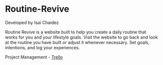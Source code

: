 # Routine-Revive

Developed by Isai Chaidez

Routine Revive is a website built to help you create a daily routine that works for you and your lifestyle goals. Visit the website to go back and look at the routine you have built or adjust it whenever necessary. Set goals, intentions, and log your experiences.

Project Management - [Trello](https://trello.com/b/S01aviqA/routine-revive)
